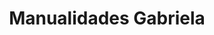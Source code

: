 ---
title: "Manualidades Gabriela"
url: /valle-de-trapaga-trapagaran/manualidades-gabriela/
shop: Basteln
---